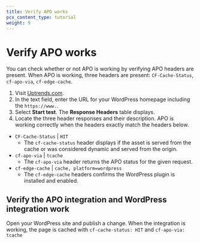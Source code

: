 ```yaml
---
title: Verify APO works
pcx_content_type: tutorial
weight: 9
---
```


# Verify APO works

You can check whether or not APO is working by verifying APO headers are present. When APO is working, three headers are present: `CF-Cache-Status`, `cf-apo-via`, `cf-edge-cache`.

1.  Visit [Uptrends.com](https://www.uptrends.com/tools/http-response-header-check).
2.  In the text field, enter the URL for your WordPress homepage including the `https://www.`.
3.  Select **Start test**. The **Response Headers** table displays.
4.  Locate the three header responses and their description. APO is working correctly when the headers exactly match the headers below.

- `CF-Cache-Status` | `HIT`
  - The `cf-cache-status` header displays if the asset is served from the cache or was considered dynamic and served from the origin.
- `cf-apo-via` | `tcache`
  - The `cf-apo-via` header returns the APO status for the given request.
- `cf-edge-cache` | `cache, platform=wordpress`
  - The `cf-edge-cache` headers confirms the WordPress plugin is installed and enabled.

## Verify the APO integration and WordPress integration work

Open your WordPress site and publish a change. When the integration is working, the page is cached with `cf-cache-status: HIT` and `cf-apo-via: tcache`
